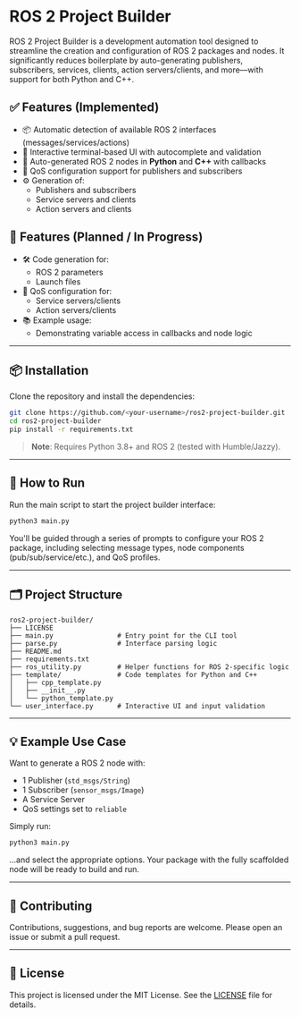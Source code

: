 # ROS 2 Project Builder

ROS 2 Project Builder is a development automation tool designed to streamline the creation and configuration of ROS 2 packages and nodes. It significantly reduces boilerplate by auto-generating publishers, subscribers, services, clients, action servers/clients, and more—with support for both Python and C++.

## ✅ Features (Implemented)

- 📦 Automatic detection of available ROS 2 interfaces (messages/services/actions)
- 🧠 Interactive terminal-based UI with autocomplete and validation
- 🔄 Auto-generated ROS 2 nodes in **Python** and **C++** with callbacks
- 🧭 QoS configuration support for publishers and subscribers
- ⚙️ Generation of:
  - Publishers and subscribers 
  - Service servers and clients
  - Action servers and clients

## 🚧 Features (Planned / In Progress)

- 🛠 Code generation for:
  - ROS 2 parameters
  - Launch files
- 🧭 QoS configuration for:
  - Service servers/clients
  - Action servers/clients
- 📚 Example usage:
  - Demonstrating variable access in callbacks and node logic

---

## 📦 Installation

Clone the repository and install the dependencies:

```bash
git clone https://github.com/<your-username>/ros2-project-builder.git
cd ros2-project-builder
pip install -r requirements.txt
````

> **Note**: Requires Python 3.8+ and ROS 2 (tested with Humble/Jazzy).

---

## 🚀 How to Run

Run the main script to start the project builder interface:

```bash
python3 main.py
```

You'll be guided through a series of prompts to configure your ROS 2 package, including selecting message types, node components (pub/sub/service/etc.), and QoS profiles.

---

## 🗂 Project Structure

```
ros2-project-builder/
├── LICENSE
├── main.py                # Entry point for the CLI tool
├── parse.py               # Interface parsing logic
├── README.md
├── requirements.txt
├── ros_utility.py         # Helper functions for ROS 2-specific logic
├── template/              # Code templates for Python and C++
│   ├── cpp_template.py
│   ├── __init__.py
│   └── python_template.py
└── user_interface.py      # Interactive UI and input validation
```

---

## 💡 Example Use Case

Want to generate a ROS 2 node with:

* 1 Publisher (`std_msgs/String`)
* 1 Subscriber (`sensor_msgs/Image`)
* A Service Server
* QoS settings set to `reliable`

Simply run:

```bash
python3 main.py
```

...and select the appropriate options. Your package with the fully scaffolded node will be ready to build and run.

---

## 📌 Contributing

Contributions, suggestions, and bug reports are welcome. Please open an issue or submit a pull request.

---

## 📄 License

This project is licensed under the MIT License. See the [LICENSE](./LICENSE) file for details.

```
